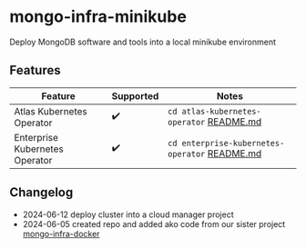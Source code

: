 # mongo-infra-minikube
Deploy MongoDB software and tools into a local minikube environment

## Features

| Feature | Supported | Notes |
| --- | --- | --- |
| Atlas Kubernetes Operator | :heavy_check_mark: | `cd atlas-kubernetes-operator` [README.md](/atlas-kubernetes-operator/README.md) |
| Enterprise Kubernetes Operator | :heavy_check_mark: | `cd enterprise-kubernetes-operator` [README.md](/enterprise-kubernetes-operator/README.md) |


## Changelog
- 2024-06-12 deploy cluster into a cloud manager project
- 2024-06-05 created repo and added ako code from our sister project [mongo-infra-docker](https://github.com/karl-denby/mongo-infra-docker)
